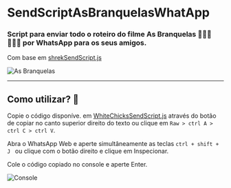 # SendScriptAsBranquelasWhatApp
### Script para enviar todo o roteiro do filme As Branquelas 👱🏻‍♀️👱🏻‍♀️ por WhatsApp para os seus amigos.

Com base em [shrekSendScript.js](https://github.com/Matt-Fontes/SendScriptWhatsApp)

![As Branquelas](https://github.com/amandaarruda/SendScriptAsBranquelasWhatsapp/assets/66084295/b8ea412c-d677-4cc0-b3ef-b43a13f8a5c0)


---

## Como utilizar? 💬

Copie o código disponíve. em [WhiteChicksSendScript.js](https://github.com/amandaarruda/SendScriptAsBranquelasWhatsapp/blob/main/WhiteChicksSendScript.js) através do botão de copiar no canto superior direito do texto ou clique em
``` Raw > ctrl A > ctrl C > ctrl V ```.

Abra o WhatsApp Web e aperte simultâneamente as teclas ```ctrl + shift + J ``` ou clique com o botão direito e clique em Inspecionar. 

Cole o código copiado no console e aperte Enter.

![Console](https://github.com/amandaarruda/SendScriptAsBranquelasWhatsapp/assets/66084295/e106c3fa-7010-43b7-8603-555ca5c71fa3)
